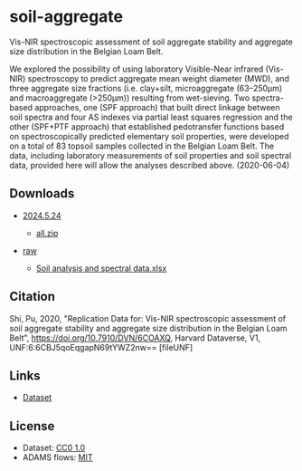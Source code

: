 # soil-aggregate
Vis-NIR spectroscopic assessment of soil aggregate stability and aggregate size distribution in the Belgian Loam Belt.

We explored the possibility of using laboratory Visible-Near infrared (Vis-NIR) spectroscopy to predict aggregate 
mean weight diameter (MWD), and three aggregate size fractions (i.e. clay+silt, microaggregate 
(63–250μm) and macroaggregate (>250μm)) resulting from wet-sieving. Two spectra-based approaches, 
one (SPF approach) that built direct linkage between soil spectra and four AS indexes via partial 
least squares regression and the other (SPF+PTF approach) that established pedotransfer functions 
based on spectroscopically predicted elementary soil properties, were developed on a total of 83 
topsoil samples collected in the Belgian Loam Belt. The data, including laboratory measurements of 
soil properties and soil spectral data, provided here will allow the analyses described above. (2020-06-04)

## Downloads

* [2024.5.24](https://github.com/spectral-datasets/soil-aggregate/releases/tag/v2024.5.24)

  * [all.zip](https://github.com/spectral-datasets/soil-aggregate/releases/download/v2024.5.24/all.zip)
 
* [raw](https://github.com/spectral-datasets/soil-aggregate/releases/tag/raw)

  * [Soil analysis and spectral data.xlsx](https://github.com/spectral-datasets/soil-aggregate/releases/download/raw/Soil.analysis.and.spectral.data.xlsx) 


## Citation


Shi, Pu, 2020, "Replication Data for: Vis-NIR spectroscopic assessment of soil aggregate stability and aggregate size distribution in the Belgian Loam Belt", https://doi.org/10.7910/DVN/6COAXQ, Harvard Dataverse, V1, UNF:6:6CBJ5qoEqgapN69tYWZ2nw== [fileUNF] 


## Links

* [Dataset](https://dataverse.harvard.edu/dataset.xhtml?persistentId=doi:10.7910/DVN/6COAXQ)


## License

* Dataset: [CC0 1.0](https://creativecommons.org/publicdomain/zero/1.0/)
* ADAMS flows: [MIT](https://opensource.org/licenses/MIT)

